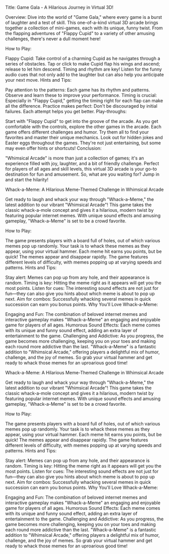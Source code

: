 Title: Game Gala - A Hilarious Journey in Virtual 3D!

Overview:
Dive into the world of "Game Gala," where every game is a burst of laughter and a test of skill. This one-of-a-kind virtual 3D arcade brings together a collection of mini-games, each with its unique, funny twist. From the flapping adventures of "Flappy Cupid" to a variety of other amusing challenges, there's never a dull moment here!

How to Play:

Flappy Cupid: Take control of a charming Cupid as he navigates through a series of obstacles. Tap or click to make Cupid flap his wings and ascend; release to let him descend. Timing and rhythm are key! Listen for the funny audio cues that not only add to the laughter but can also help you anticipate your next move.
Hints and Tips:

Pay attention to the patterns: Each game has its rhythm and patterns. Observe and learn these to improve your performance.
Timing is crucial: Especially in "Flappy Cupid," getting the timing right for each flap can make all the difference.
Practice makes perfect: Don't be discouraged by initial failures. Each attempt helps you get better.
Play-throughs:

Start with "Flappy Cupid" to get into the groove of the arcade. As you get comfortable with the controls, explore the other games in the arcade.
Each game offers different challenges and humor. Try them all to find your favorites and master their unique mechanics.
Look out for hidden jokes and Easter eggs throughout the games. They're not just entertaining, but some may even offer hints or shortcuts!
Conclusion:

"Whimsical Arcade" is more than just a collection of games; it's an experience filled with joy, laughter, and a bit of friendly challenge. Perfect for players of all ages and skill levels, this virtual 3D arcade is your go-to destination for fun and amusement. So, what are you waiting for? Jump in and start the hilarity!

Whack-a-Meme: A Hilarious Meme-Themed Challenge in Whimsical Arcade

Get ready to laugh and whack your way through "Whack-a-Meme," the latest addition to our vibrant "Whimsical Arcade"! This game takes the classic whack-a-mole concept and gives it a hilarious, modern twist by featuring popular internet memes. With unique sound effects and amusing gameplay, "Whack-a-Meme" is set to be a crowd favorite.

How to Play:

The game presents players with a board full of holes, out of which various memes pop up randomly.
Your task is to whack these memes as they appear, using your virtual hammer.
Each meme hit earns you points, but be quick! The memes appear and disappear rapidly.
The game features different levels of difficulty, with memes popping up at varying speeds and patterns.
Hints and Tips:

Stay alert: Memes can pop up from any hole, and their appearance is random.
Timing is key: Hitting the meme right as it appears will get you the most points.
Listen for cues: The interesting sound effects are not just for fun—they can also give you hints about which meme is about to pop up next.
Aim for combos: Successfully whacking several memes in quick succession can earn you bonus points.
Why You'll Love Whack-a-Meme:

Engaging and Fun: The combination of beloved internet memes and interactive gameplay makes "Whack-a-Meme" an engaging and enjoyable game for players of all ages.
Humorous Sound Effects: Each meme comes with its unique and funny sound effect, adding an extra layer of entertainment to the game.
Challenging and Addictive: As you progress, the game becomes more challenging, keeping you on your toes and making each round more addictive than the last.
"Whack-a-Meme" is a fantastic addition to "Whimsical Arcade," offering players a delightful mix of humor, challenge, and the joy of memes. So grab your virtual hammer and get ready to whack those memes for an uproarious good time!

Whack-a-Meme: A Hilarious Meme-Themed Challenge in Whimsical Arcade

Get ready to laugh and whack your way through "Whack-a-Meme," the latest addition to our vibrant "Whimsical Arcade"! This game takes the classic whack-a-mole concept and gives it a hilarious, modern twist by featuring popular internet memes. With unique sound effects and amusing gameplay, "Whack-a-Meme" is set to be a crowd favorite.

How to Play:

The game presents players with a board full of holes, out of which various memes pop up randomly.
Your task is to whack these memes as they appear, using your virtual hammer.
Each meme hit earns you points, but be quick! The memes appear and disappear rapidly.
The game features different levels of difficulty, with memes popping up at varying speeds and patterns.
Hints and Tips:

Stay alert: Memes can pop up from any hole, and their appearance is random.
Timing is key: Hitting the meme right as it appears will get you the most points.
Listen for cues: The interesting sound effects are not just for fun—they can also give you hints about which meme is about to pop up next.
Aim for combos: Successfully whacking several memes in quick succession can earn you bonus points.
Why You'll Love Whack-a-Meme:

Engaging and Fun: The combination of beloved internet memes and interactive gameplay makes "Whack-a-Meme" an engaging and enjoyable game for players of all ages.
Humorous Sound Effects: Each meme comes with its unique and funny sound effect, adding an extra layer of entertainment to the game.
Challenging and Addictive: As you progress, the game becomes more challenging, keeping you on your toes and making each round more addictive than the last.
"Whack-a-Meme" is a fantastic addition to "Whimsical Arcade," offering players a delightful mix of humor, challenge, and the joy of memes. So grab your virtual hammer and get ready to whack those memes for an uproarious good time!

